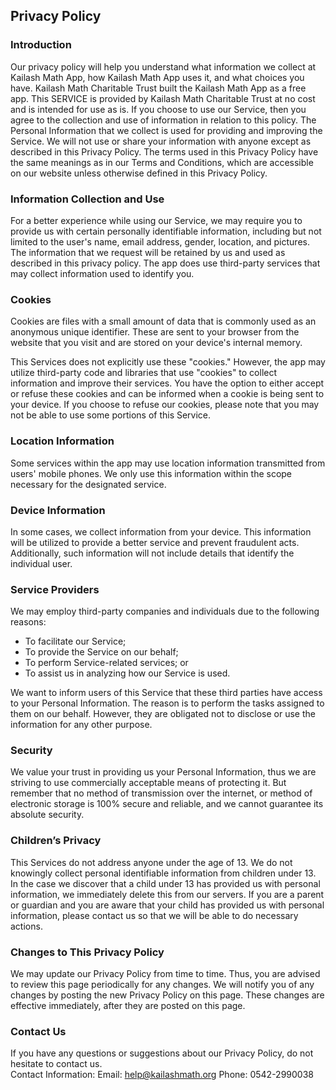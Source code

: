 Privacy Policy  
----------------

### Introduction  
Our privacy policy will help you understand what information we collect at Kailash Math App, how Kailash Math App uses it, and what choices you have. Kailash Math Charitable Trust built the Kailash Math App as a free app. This SERVICE is provided by Kailash Math Charitable Trust at no cost and is intended for use as is.
If you choose to use our Service, then you agree to the collection and use of information in relation to this policy. The Personal Information that we collect is used for providing and improving the Service. We will not use or share your information with anyone except as described in this Privacy Policy. The terms used 
in this Privacy Policy have the same meanings as in our Terms and Conditions, which are accessible on our website unless otherwise defined in this Privacy Policy.

### Information Collection and Use  
For a better experience while using our Service, we may require you to provide us with certain personally identifiable information, including but not limited to the user's name, email address, gender, location, and pictures. The information that we request will be retained by us and used as described in this privacy policy.
The app does use third-party services that may collect information used to identify you.

### Cookies  
Cookies are files with a small amount of data that is commonly used as an anonymous unique identifier. These are sent to your browser from the website that you visit and are stored on your device's internal memory.

This Services does not explicitly use these "cookies." However, the app may utilize third-party code and libraries that use "cookies" to collect information and improve their services. You have the option to either accept or refuse these cookies and can be informed when a cookie is being sent to your device. 
If you choose to refuse our cookies, please note that you may not be able to use some portions of this Service.

### Location Information  
Some services within the app may use location information transmitted from users' mobile phones. We only use this information within the scope necessary for the designated service.

### Device Information  
In some cases, we collect information from your device. This information will be utilized to provide a better service and prevent fraudulent acts. Additionally, such information will not include details that identify the individual user.

### Service Providers  
We may employ third-party companies and individuals due to the following reasons:  
* To facilitate our Service;
* To provide the Service on our behalf;
* To perform Service-related services; or
* To assist us in analyzing how our Service is used.  

We want to inform users of this Service that these third parties have access to your Personal Information. The reason is to perform the tasks assigned to them on our behalf. However, they are obligated not to disclose or use the information for any other purpose.  

### Security  
We value your trust in providing us your Personal Information, thus we are striving to use commercially acceptable means of protecting it. But remember that no method of transmission over  the internet, or method of electronic storage is 100% secure and reliable, and we cannot guarantee its absolute security.  

### Children’s Privacy  
This Services do not address anyone under the age of 13. We do not knowingly collect personal identifiable information from children under 13. In the case we discover that a child under 13 has provided us with personal information, we immediately delete this from our servers. If you  are  a  parent  or  guardian and you are aware that your child has provided us with personal information, please contact us so that we will be able to do necessary actions.  

### Changes to This Privacy Policy  
We may update our Privacy Policy from time to time. Thus, you are advised to review this page periodically for any changes. We will notify you of any changes by posting the new Privacy Policy on this page. These changes are effective immediately, after they are posted on this page.  

### Contact Us  
If you have any questions or suggestions about our Privacy Policy, do not hesitate to contact us.  
Contact Information:
Email: help@kailashmath.org
Phone: 0542-2990038
